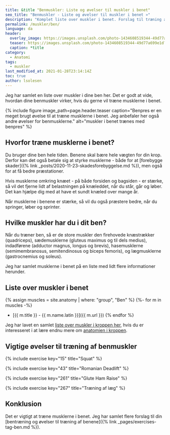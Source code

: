 ```yaml
---
title: &title "Benmuskler: Liste og øvelser til muskler i benet"
seo_title: "Benmuskler - Liste og øvelser til muskler i benet »"
description: "Komplet liste over muskler i benet. Forslag til træning af benmusklerne."
permalink: /muskler/ben/
language: da
header:
  overlay_image: https://images.unsplash.com/photo-1434608519344-49d77a699e1d?ixlib=rb-1.2.1&ixid=MXwxMjA3fDB8MHxwaG90by1wYWdlfHx8fGVufDB8fHw%3D&auto=format&fit=crop&w=1900&q=80
  teaser: https://images.unsplash.com/photo-1434608519344-49d77a699e1d?ixlib=rb-1.2.1&ixid=MXwxMjA3fDB8MHxwaG90by1wYWdlfHx8fGVufDB8fHw%3D&auto=format&fit=crop&w=400&q=80
  caption: *title
category:
  - Anatomi
tags:
  - muskler
last_modified_at: 2021-01-28T23:14:14Z
toc: true
author: lsolesen
---
```


Jeg har samlet en liste over muskler i dine ben her. Det er godt at vide, hvordan dine benmuskler virker, hvis du gerne vil træne musklerne i benet.

{% include figure image_path=page.header.teaser caption="Benpres er en meget brugt øvelse til at træne musklerne i benet. Jeg anbefaler her også andre øvelser for benmusklerne." alt="muskler i benet trænes med benpres" %}

## Hvorfor træne musklerne i benet?

Du bruger dine ben hele tiden. Benene skal bære hele vægten for din krop. Derfor kan det også betale sig at styrke musklerne - både for at [forebygge skader]({% link _posts/2020-11-23-skadesforebyggelse.md %}), men også for at få bedre præstationer.

Hvis musklerne omkring knæet - på både forsiden og bagsiden - er stærke, så vil det fjerne lidt af belastningen på knæleddet, når du står, går og løber. Det kan hjælpe dig med at have et sundt knæled over mange år.

Når musklerne i benene er stærke, så vil du også præstere bedre, når du springer, løber og sprinter.

## Hvilke muskler har du i dit ben?

Når du træner ben, så er de store muskler den firehovede knæstrækker (quadriceps), sædemusklerne (gluteus maximus og til dels medius), indadførene (adductor magnus, longus og brevis), hasemusklerne (semimembranosus, semitendinosus og biceps femoris), og lægmusklerne (gastrocnemius og soleus).

Jeg har samlet musklerne i benet på en liste med lidt flere informationer herunder.

## Liste over muskler i benet

{% assign muscles = site.anatomy | where: "group", "Ben" %}
{%- for m in muscles -%}
- [{{ m.title }} - {{ m.name.latin }}]({{ m.url }})
{% endfor %}

Jeg har lavet en samlet [liste over muskler i kroppen her](/muskler/), hvis du er interesseret i at lære endnu mere om [anatomien i kroppen](/anatomi/).

## Vigtige øvelser til træning af benmuskler

{% include exercise key="15" title="Squat" %}

{% include exercise key="43" title="Romanian Deadlift" %}

{% include exercise key="261" title="Glute Ham Raise" %}

{% include exercise key="267" title="Træning af læg" %}

## Konklusion

Det er vigtigt at træne musklerne i benet. Jeg har samlet flere forslag til din [bentræning og øvelser til træning af benene]({% link _pages/exercises-tag-ben.md %}).
